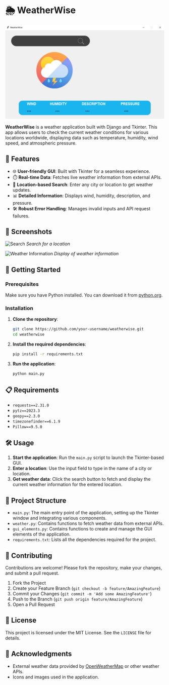 # 🌦️ WeatherWise

![WeatherWise Logo](screenshots/logo.png)

**WeatherWise** is a weather application built with Django and Tkinter. This app allows users to check the current weather conditions for various locations worldwide, displaying data such as temperature, humidity, wind speed, and atmospheric pressure.

## 🌟 Features

- 🌐 **User-friendly GUI**: Built with Tkinter for a seamless experience.
- ⏱️ **Real-time Data**: Fetches live weather information from external APIs.
- 📍 **Location-based Search**: Enter any city or location to get weather updates.
- 📊 **Detailed Information**: Displays wind, humidity, description, and pressure.
- 🛠️ **Robust Error Handling**: Manages invalid inputs and API request failures.

## 📸 Screenshots

![Search](screenshots/search.png)
*Search for a location*

![Weather Information](screenshots/weather_info.png)
*Display of weather information*

## 🚀 Getting Started

### Prerequisites

Make sure you have Python installed. You can download it from [python.org](https://www.python.org/).

### Installation

1. **Clone the repository**:
    ```bash
    git clone https://github.com/your-username/weatherwise.git
    cd weatherwise
    ```

2. **Install the required dependencies**:
    ```bash
    pip install -r requirements.txt
    ```

3. **Run the application**:
    ```bash
    python main.py
    ```

## 📋 Requirements

- `requests==2.31.0`
- `pytz==2023.3`
- `geopy==2.3.0`
- `timezonefinder==6.1.9`
- `Pillow==9.5.0`

## 🛠️ Usage

1. **Start the application**: Run the `main.py` script to launch the Tkinter-based GUI.
2. **Enter a location**: Use the input field to type in the name of a city or location.
3. **Get weather data**: Click the search button to fetch and display the current weather information for the entered location.

## 📁 Project Structure

- `main.py`: The main entry point of the application, setting up the Tkinter window and integrating various components.
- `weather.py`: Contains functions to fetch weather data from external APIs.
- `gui_elements.py`: Contains functions to create and manage the GUI elements of the application.
- `requirements.txt`: Lists all the dependencies required for the project.

## 🤝 Contributing

Contributions are welcome! Please fork the repository, make your changes, and submit a pull request.

1. Fork the Project
2. Create your Feature Branch (`git checkout -b feature/AmazingFeature`)
3. Commit your Changes (`git commit -m 'Add some AmazingFeature'`)
4. Push to the Branch (`git push origin feature/AmazingFeature`)
5. Open a Pull Request

## 📜 License

This project is licensed under the MIT License. See the `LICENSE` file for details.

## 🙏 Acknowledgments

- External weather data provided by [OpenWeatherMap](https://openweathermap.org/) or other weather APIs.
- Icons and images used in the application.

